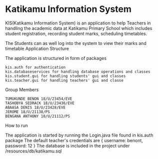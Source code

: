 # Katikamu Information System

KIS(Katikamu Information System) is an application to help Teachers in handling the academic data at Katikamu Primary School which includes student registration, recording student marks, scheduling timetables.

The Students can as well log into the system to view their marks and timetable
Application Structure

The application is structured in form of packages

    kis.auth for authentication
    kis.databaseservices for handling database operations and classes
    kis.student.gui for handling students' gui and classes
    kis.teacher.gui for handling teachers' gui and classe

Group Members

    TUMUKUNDE BENON 18/U/23454/EVE
    TASHOBYA SEDRACK 18/U/23436/EVE
    ABAASA DENIS 18/U/23428/EVE
    JEROME 18/U/21138/PS
    BENGANA ANTHONY 18/U/21112/PS

How to run

The application is started by running the Login.java file found in kis.auth package
The default teacher's credentials are { username: benont, password: 12 }
The database is included in the project under /resources/db/katikamu.sql
